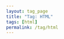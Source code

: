 ```yaml
---
layout: tag_page
title: "Tag: HTML"
tags: [html]
permalink: /tag/html
---
```

<!--
<div class='o-wrapper'>
    <div class='o-grid'>
    {% for post in tag[html] %}
        <div class='o-grid__col'>
          <a href='{{ post.url | prepend: site.baseurl }}' class='c-post-card {% if forloop.first == true %} c-post-card--first {% endif %} {% if forloop.last == true %} c-post-card--last {% endif %}'>
          <h3 class='c-post-card__title'>{{ post.title }}</h3>
            {% if post.image %}
              <img src='{{ post.image | prepend: site.baseurl }}' class='c-post__image' alt='{{ post.title }}'>
            {% endif %}
            <p class='c-post-card__excerpt u-font-medium'>
              {{ post.content | strip_html | truncatewords:35 }}
            </p>
            <span class='c-post-card__date'>{{ post.date | date: '%d %b %Y' }}</span>
            </a>
        </div>
    {% endfor %}
    </div>
-->
